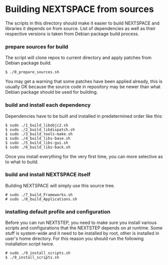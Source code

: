 # Building NEXTSPACE from sources

The scripts in this directory should make it easier to build NEXTSPACE and libraries it depends on from source. List of dependencies as well as their respective versions is taken from Debian package build process. 

### prepare sources for build

The script will clone repos to current directory and apply patches from Debian package build.

    $ ./0_prepare_sources.sh

You may get a warning that some patches have been applied already, this is usually OK because the source code in repository may be newer than what Debian package should be used for building.

### build and install each dependency

Dependencies have to be built and installed in predetermined order like this:

    $ sudo ./1_build_libobjc2.sh
    $ sudo ./2_build_libdispatch.sh
    $ sudo ./3_build_tools-make.sh
    $ sudo ./4_build_libs-base.sh
    $ sudo ./5_build_libs-gui.sh
    $ sudo ./6_build_libs-back.sh

Once you install everything for the very first time, you can more selective as to what to build.

### build and install NEXTSPACE itself

Building NEXTSPACE will simply use this source tree.

    # sudo ./7_build_Frameworks.sh
    # sudo ./8_build_Applications.sh

### installing default profile and configuration

Before you can run NEXTSTEP, you need to make sure you install various scripts and configurations that the NEXTSTEP depends on at runtime. Some stuff is system-wide and it need to be installed by root, other is installed in user's home directory. For this reason you should run the following installation script twice. 

    # sudo ./9_install_scripts.sh
    $ ./9_install_scripts.sh

